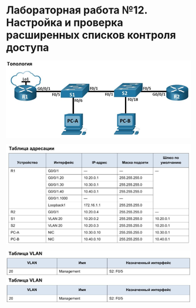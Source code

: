 # Лабораторная работа №12. Настройка и проверка расширенных списков контроля доступа

![](https://github.com/IvShikov/OtusLab/blob/main/LAB12/Lab12_Topology.JPG)

![](https://github.com/IvShikov/OtusLab/blob/main/LAB12/Lab12_Adddressing%20table.JPG)

![](https://github.com/IvShikov/OtusLab/blob/main/LAB12/Lab12_VLAN_table1.JPG)
![](https://github.com/IvShikov/OtusLab/blob/main/LAB12/Lab12_VLAN_table1.JPG)

